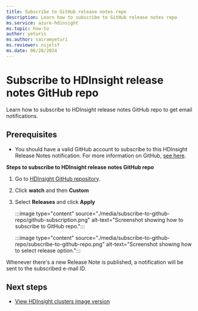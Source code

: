 ```yaml
---
title: Subscribe to GitHub release notes repo
description: Learn how to subscribe to GitHub release notes repo
ms.service: azure-hdinsight
ms.topic: how-to
author: yeturis
ms.author: sairamyeturi
ms.reviewer: nijelsf
ms.date: 06/28/2024
---
```


# Subscribe to HDInsight release notes GitHub repo

Learn how to subscribe to HDInsight release notes GitHub repo to get email notifications.

## Prerequisites

* You should have a valid GitHub account to subscribe to this HDInsight Release Notes notification. For more information on GitHub, [see here](https://github.com).

**Steps to subscribe to HDInsight release notes GitHub repo**

1. Go to [HDInsight GitHub repository](https://github.com/Azure/HDInsight/releases).
1. Click **watch** and then **Custom**
1. Select **Releases** and click **Apply**

   :::image type="content" source="./media/subscribe-to-github-repo/github-subscription.png" alt-text="Screenshot showing how to subscribe to GitHub repo.":::

   :::image type="content" source="./media/subscribe-to-github-repo/subscribe-to-github-repo.png" alt-text="Screenshot showing how to select release option.":::

Whenever there's a new Release Note is published, a notification will be sent to the subscribed e-mail ID.

## Next steps

* [View HDInsight clusters image version](view-hindsight-cluster-image-version.md)
